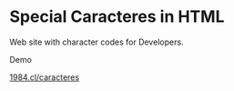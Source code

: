 Special Caracteres in HTML
==========

Web site with character codes for Developers.

Demo

<a href="http://1984.cl/caracteres">1984.cl/caracteres</a>
